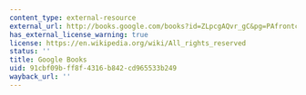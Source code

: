 ```yaml
---
content_type: external-resource
external_url: http://books.google.com/books?id=ZLpcgAQvr_gC&pg=PAfrontcover
has_external_license_warning: true
license: https://en.wikipedia.org/wiki/All_rights_reserved
status: ''
title: Google Books
uid: 91cbf09b-ff8f-4316-b842-cd965533b249
wayback_url: ''
---
```


